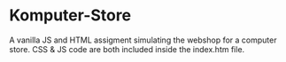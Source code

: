 # Komputer-Store
A vanilla JS and HTML assigment simulating the webshop for a computer store.
CSS & JS code are both included inside the index.htm file.
